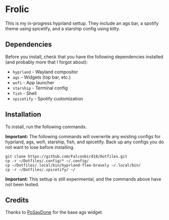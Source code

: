 # Frolic 
This is my in-progress hyprland settup. They include an ags bar, a spotify theme using spicetify, and a starship config using kitty.
## Dependencies
Before you install, check that you have the following dependencies installed (and probably more that I forgot about):
- `hyprland` - Wayland compositor
- `ags` - Widgets (top bar, etc.)
- `wofi` - App launcher
- `starship` - Terminal config
- `fish` - Shell
- `spicetify` - Spotify customization
## Installation

To install, run the following commands.

**Important:** The following commands will overwrite any existing configs for hyprland, ags, wofi, starship, fish, and spicetify. Back up any configs you do not want to lose before installing.
```
git clone https://github.com/Falconbird18/Dotfiles.git
cp -r ~/Dotfiles/.config/* ~/.config/
cp ~/Dotfiles/.local/bin/hyprland-flee-bravely ~/.local/bin/
cp -r ~/Dotfiles/.spicetify/ ~/
```
**Important:** This settup is still experimental, and the commands above have not been tested.

## Credits
Thanks to [PoSayDone](https://github.com/PoSayDone) for the base ags widget. 
